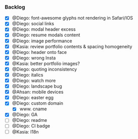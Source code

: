 ### Backlog

- [x] @Diego: font-awesome glyphs not rendering in Safari/IOS
- [x] @Diego: social links
- [x] @Diego: modal header excess
- [x] @Diego: resume modals content
- [x] @Diego: image performance
- [x] @Kasia: review portfolio contents & spacing homogeneity
- [x] @Diego: header onto face
- [x] @Diego: wrong Insta
- [x] @Kasia: better portfolio images?
- [x] @Diego: quoting inconsistency
- [x] @Diego: italics
- [x] @Diego: watch more
- [x] @Diego: landscape bug
- [x] @Ahsan: mobile devices
- [x] @Diego: easter egg
- [x] @Diego: custom domain
  - [x] www. cname
- [x] @Diego: GA
- [ ] @Diego: readme
- [ ] @Diego: CI badge
- [ ] @Kasia: I18n